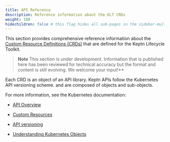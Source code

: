 ```yaml
---
title: API Reference
description: Reference information about the KLT CRDs
weight: 100
hidechildren: false # this flag hides all sub-pages in the sidebar-multicard.html
---
```


This section provides comprehensive reference information about the
[Custom Resource Definitions (CRDs)](https://kubernetes.io/docs/concepts/extend-kubernetes/api-extension/custom-resources/)
that are defined for the Keptn Lifecycle Toolkit.

> **Note**
This section is under development.
Information that is published here has been reviewed for technical accuracy
but the format and content is still evolving.
We welcome your input!**

Each CRD is an object of an API library.
Keptn APIs follow the Kubernetes API versioning scheme.
and are composed of objects and sub-objects.

For more information, see the Kubernetes documentation:

* [API Overview](https://kubernetes.io/docs/reference/using-api/)

* [Custom Resources](https://kubernetes.io/docs/concepts/extend-kubernetes/api-extension/custom-resources/)

* [API versioning](https://kubernetes.io/docs/reference/using-api/#api-versioning)

* [Understanding Kubernetes Objects](https://kubernetes.io/docs/concepts/overview/working-with-objects/kubernetes-objects/)
